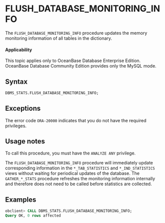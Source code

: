 # FLUSH_DATABASE_MONITORING_INFO

The `FLUSH_DATABASE_MONITORING_INFO` procedure updates the memory monitoring information of all tables in the dictionary.

<main id="notice" >
    <h4>Applicability</h4>
    <p>This topic applies only to OceanBase Database Enterprise Edition. OceanBase Database Community Edition provides only the MySQL mode. </p>
  </main>

## Syntax

```sql
DBMS_STATS.FLUSH_DATABASE_MONITORING_INFO;
```

## Exceptions

The error code `ORA-20000` indicates that you do not have the required privileges.

## Usage notes

To call this procedure, you must have the `ANALYZE ANY` privilege.

The `FLUSH_DATABASE_MONITORING_INFO` procedure will immediately update corresponding information in the `*_TAB_STATISTICS` and `*_IND_STATISTICS` views without waiting for periodical updates of the database. The `GATHER_*_STATS` procedure refreshes the monitoring information internally and therefore does not need to be called before statistics are collected.

## Examples

```sql
obclient> CALL DBMS_STATS.FLUSH_DATABASE_MONITORING_INFO;
Query OK, 0 rows affected
```
